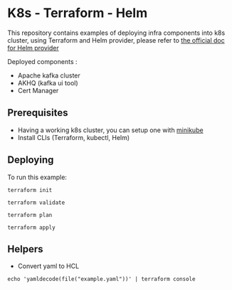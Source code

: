 # K8s - Terraform - Helm

This repository contains examples of deploying infra components into k8s cluster, using Terraform and Helm provider, please refer to [the official doc for Helm provider](https://registry.terraform.io/providers/hashicorp/helm/latest/docs)

Deployed components :

- Apache kafka cluster
- AKHQ (kafka ui tool)
- Cert Manager

## Prerequisites
* Having a working k8s cluster, you can setup one with [minikube](https://minikube.sigs.k8s.io/docs/)
* Install CLIs (Terraform, kubectl, Helm)

## Deploying

To run this example:
```shell
terraform init
```
```shell
terraform validate
```
```shell
terraform plan
```
```shell
terraform apply
```

## Helpers

* Convert yaml to HCL
```
echo 'yamldecode(file("example.yaml"))' | terraform console
```